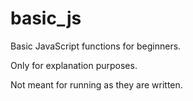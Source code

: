 # basic_js

Basic JavaScript functions for beginners.

Only for explanation purposes.

Not meant for running as they are written.
